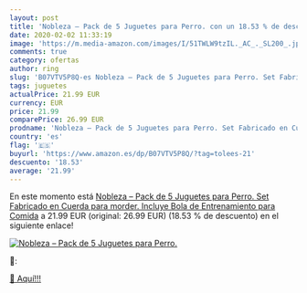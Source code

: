 ```yaml
---
layout: post
title: 'Nobleza – Pack de 5 Juguetes para Perro. con un 18.53 % de descuento'
date: 2020-02-02 11:33:19
image: 'https://m.media-amazon.com/images/I/51TWLW9tzIL._AC_._SL200_.jpg'
comments: true
category: ofertas
author: ring
slug: 'B07VTV5P8Q-es Nobleza – Pack de 5 Juguetes para Perro. Set Fabricado en...'
tags: juguetes
actualPrice: 21.99 EUR
currency: EUR
price: 21.99
comparePrice: 26.99 EUR
prodname: 'Nobleza – Pack de 5 Juguetes para Perro. Set Fabricado en Cuerda para morder. Incluye Bola de Entrenamiento para Comida'
country: 'es'
flag: '🇪🇸'
buyurl: 'https://www.amazon.es/dp/B07VTV5P8Q/?tag=tolees-21'
descuento: '18.53'
average: '21.99'
---
```


En este momento está [Nobleza – Pack de 5 Juguetes para Perro. Set Fabricado en Cuerda para morder. Incluye Bola de Entrenamiento para Comida](https://www.amazon.es/dp/B07VTV5P8Q/?tag=tolees-21) a 21.99 EUR (original: 26.99 EUR) (18.53 %  de descuento) en el siguiente enlace!

[![Nobleza – Pack de 5 Juguetes para Perro.](https://m.media-amazon.com/images/I/51TWLW9tzIL._AC_._SL200_.jpg)](https://www.amazon.es/dp/B07VTV5P8Q/?tag=tolees-21)

🔎:


[🛒 Aquí!!!](https://www.amazon.es/dp/B07VTV5P8Q/?tag=tolees-21)
